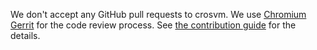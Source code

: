 We don't accept any GitHub pull requests to crosvm. We use [Chromium Gerrit](https://chromium-review.googlesource.com/) for the code review process.
See [the contribution guide](https://google.github.io/crosvm/contributing.html) for the details.
